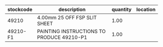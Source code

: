 |stockcode|description|quantity|location|
|---------|-----------|--------|--------|
|49210|4.00mm 25 OFF FSP SLIT SHEET|1.00||
|49210-F1|PAINTING INSTRUCTIONS TO PRODUCE 49210-P1|1.00||
